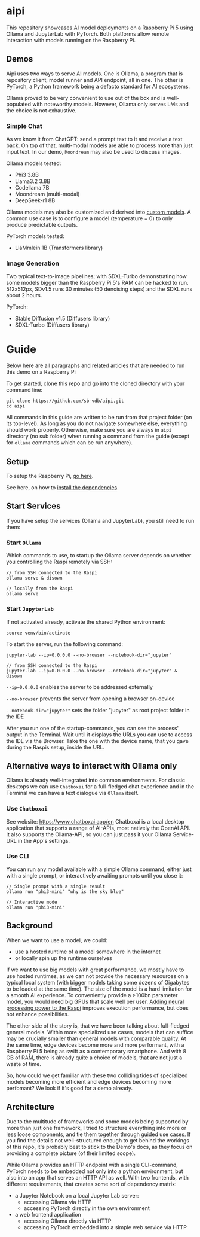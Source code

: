 # aipi

This repository showcases AI model deployments on a Raspberry Pi 5 using Ollama and JupyterLab with PyTorch. Both platforms allow remote interaction with models running on the Raspberry Pi.

## Demos
Aipi uses two ways to serve AI models. One is Ollama, a program that is repository client, model runner and API endpoint, all in one. The other is PyTorch, a Python framework being a defacto standard for AI ecosystems.

Ollama proved to be very convenient to use out of the box and is well-populated with noteworthy models. However, Ollama only serves LMs and the choice is not exhaustive.

### Simple Chat
As we know it from ChatGPT: send a prompt text to it and receive a text back. On top of that, multi-modal models are able to process more than just input text. In our demo, ``Moondream`` may also be used to discuss images.

Ollama models tested:
- Phi3 3.8B
- Llama3.2 3.8B
- Codellama 7B
- Moondream (multi-modal)
- DeepSeek-r1 8B

Ollama models may also be customized and derived into [custom models](ollama/README.md). A common use case is to configure a model (temperature = 0) to only produce predictable outputs.
  
PyTorch models tested:
- LläMmlein 1B (Transformers library)

### Image Generation
Two typical text-to-image pipelines; with SDXL-Turbo demonstrating how some models bigger than the Raspberry Pi 5's RAM can be hacked to run.
512x512px, SDv1.5 runs 30 minutes (50 denoising steps) and the SDXL runs about 2 hours.

PyTorch:
- Stable Diffusion v1.5 (Diffusers library)
- SDXL-Turbo (Diffusers library)

# Guide
Below here are all paragraphs and related articles that are needed to run this demo on a Raspberry Pi

To get started, clone this repo and go into the cloned directory with your command line:
```
git clone https://github.com/sb-vdb/aipi.git
cd aipi
```

All commands in this guide are written to be run from that project folder (on its top-level). As long as you do not navigate somewhere else, everything should work properly. Otherwise, make sure you are always in `aipi` directory (no sub folder) when running a command from the guide (except for `ollama` commands which can be run anywhere).

## Setup

To setup the Raspberry Pi, [go here](RASPBERRYPI.md).

See here, on how to [install the dependencies](./INSTALL.md)

## Start Services
If you have setup the services (Ollama and JupyterLab), you still need to run them:

### Start ``Ollama``
Which commands to use, to startup the Ollama server depends on whether you controlling the Raspi remotely via SSH:

```
// from SSH connected to the Raspi
ollama serve & disown

// locally from the Raspi
ollama serve
```

### Start ``JupyterLab``
If not activated already, activate the shared Python environment:
```
source venv/bin/activate
```

To start the server, run the following command:
```
jupyter-lab --ip=0.0.0.0 --no-browser --notebook-dir="jupyter"

// from SSH connected to the Raspi
jupyter-lab --ip=0.0.0.0 --no-browser --notebook-dir="jupyter" & disown
```

`--ip=0.0.0.0` enables the server to be addressed externally

`--no-browser` prevents the server from opening a browser on-device

`--notebook-dir="jupyter"` sets the folder "jupyter" as root project folder in the IDE

After you run one of the startup-commands, you can see the process' output in the Terminal. Wait until it displays the URLs you can use to access the IDE via the Browser. Take the one with the device name, that you gave during the Raspis setup, inside the URL.

## Alternative ways to interact with Ollama only
Ollama is already well-integrated into common environments. For classic desktops we can use `Chatboxai` for a full-fledged chat experience and in the Terminal we can have a text dialogue via ``Ollama`` itself.

### Use ``Chatboxai``
See website: https://www.chatboxai.app/en
Chatboxai is a local desktop application that supports a range of AI-APIs, most natively the OpenAI API. It also supports the Ollama-API, so you can just pass it your Ollama Service-URL in the App's settings.

### Use CLI
You can run any model available with a simple Ollama command, either just with a single prompt, or interactively awaiting prompts until you close it:

```
// Single prompt with a single result
ollama run "phi3-mini" "why is the sky blue"
```

```
// Interactive mode 
ollama run "phi3-mini"
```

## Background
When we want to use a model, we could:
- use a hosted runtime of a model somewhere in the internet
- or locally spin up the runtime ourselves

If we want to use big models with great performance, we mostly have to use hosted runtimes, as we can not provide the necessary resources on a typical local system (with bigger models taking some dozens of Gigabytes to be loaded at the same time). The size of the model is a hard limitation for a smooth AI experience. To conveniently provide a >100bn parameter model, you would need big GPUs that scale well per user. [Adding neural processing power to the Raspi](https://www.raspberrypi.com/products/ai-kit/) improves execution performance, but does not enhance possibilities.

The other side of the story is, that we have been talking about full-fledged general models. Within more specialized use cases, models that can suffice may be crucially smaller than general models with comparable quality. At the same time, edge devices become more and more performant, with a Raspberry Pi 5 being as swift as a contemporary smartphone. And with 8 GB of RAM, there is already quite a choice of models, that are not just a waste of time.

So, how could we get familiar with these two colliding tides of specialized models becoming more efficient and edge devices becoming more perfomant? We look if it's good for a demo already.

## Architecture

Due to the multitude of frameworks and some models being supported by more than just one framework, I tried to structure everything into more or less loose components, and tie them together through guided use cases. If you find the details not well-structured enough to get behind the workings of this repo, it's probably best to stick to the Demo's docs, as they focus on providing a complete picture (of their limited scope).

While Ollama provides an HTTP endpoint with a single CLI-command, PyTorch needs to be embedded not only into a python environment, but also into an app that serves an HTTP API as well. With two frontends, with different requirements, that creates some sort of dependency matrix:
- a Jupyter Notebook on a local Jupyter Lab server:
  - accessing Ollama via HTTP
  - accessing PyTorch directly in the own environment
- a web frontend application
  - accessing Ollama directly via HTTP
  - accessing PyTorch embedded into a simple web service via HTTP
